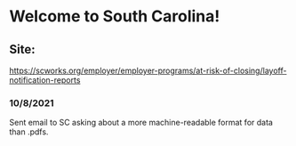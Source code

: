 # Welcome to South Carolina!
## Site: 
https://scworks.org/employer/employer-programs/at-risk-of-closing/layoff-notification-reports

### 10/8/2021
Sent email to SC asking about a more machine-readable format for data than .pdfs.
